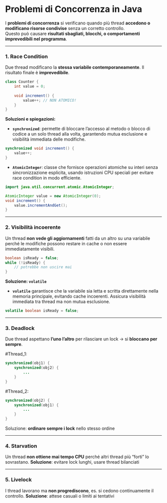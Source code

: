 # Problemi di Concorrenza in Java
I **problemi di concorrenza** si verificano quando più thread **accedono o modificano risorse condivise** senza un corretto controllo.  
Questo può causare **risultati sbagliati, blocchi, o comportamenti imprevedibili nel programma**.

---
### 1. Race Condition
Due thread modificano la **stessa variabile contemporaneamente**. Il risultato finale è **imprevedibile**.

```java 
class Counter {
	int value = 0;   
	   
	void increment() {         
		value++; // NON ATOMICO!     
	}
}
```

**Soluzioni e spiegazioni:**
- **`synchronized`**: permette di bloccare l’accesso al metodo o blocco di codice a un solo thread alla volta, garantendo mutua esclusione e visibilità immediata delle modifiche.

```java
synchronized void increment() {     
	value++; 
}
```

- **`AtomicInteger`**: classe che fornisce operazioni atomiche su interi senza sincronizzazione esplicita, usando istruzioni CPU speciali per evitare race condition in modo efficiente.

```java
import java.util.concurrent.atomic.AtomicInteger;

AtomicInteger value = new AtomicInteger(0);  
void increment() {     
	value.incrementAndGet(); 
}
```

---
### 2. Visibilità incoerente
Un thread **non vede gli aggiornamenti** fatti da un altro su una variabile perché le modifiche possono restare in cache o non essere immediatamente visibili.

```java
boolean isReady = false; 
while (!isReady) {     
	// potrebbe non uscire mai
}
```

**Soluzione: `volatile`**
- **`volatile`** garantisce che la variabile sia letta e scritta direttamente nella memoria principale, evitando cache incoerenti. Assicura visibilità immediata tra thread ma non mutua esclusione.

```java
volatile boolean isReady = false;
```

---
### 3. Deadlock
Due thread aspettano **l’uno l’altro** per rilasciare un lock → si **bloccano per sempre**.

#Thread_1:
```java
synchronized(obj1) {     
	synchronized(obj2) {
		... 
	} 
}
```

#Thread_2:
```java
synchronized(obj2) {     
	synchronized(obj1) { 
		... 
	} 
}
````

Soluzione: **ordinare sempre i lock** nello stesso ordine

---
### 4. Starvation
Un thread **non ottiene mai tempo CPU** perché altri thread più “forti” lo sovrastano.
**Soluzione**: evitare lock lunghi, usare thread bilanciati

---
### 5. Livelock
I thread lavorano ma **non progrediscono**, es. si cedono continuamente il controllo.
**Soluzione**: attese casuali o limiti ai tentativi